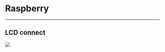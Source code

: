 # Raspberry
---

LCD connect
---
<img src="https://raw.githubusercontent.com/FlorentinTh/useful-scripts/master/raspberry/art/lcd-connect.png"/>